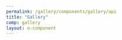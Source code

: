 ```yaml
---
permalink: /gallery/components/gallery/api
title: "Gallery"
comp: gallery
layout: o-component
---
```

